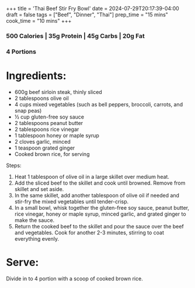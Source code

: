 +++
title = 'Thai Beef Stir Fry Bowl'
date = 2024-07-29T20:17:39-04:00
draft = false
tags = ["Beef", "Dinner", "Thai"]
prep_time = "15 mins"
cook_time = "10 mins"
+++

### 500 Calories | 35g Protein | 45g Carbs | 20g Fat
### 4 Portions

# Ingredients:
- 600g beef sirloin steak, thinly sliced
- 2 tablespoons olive oil
- 4 cups mixed vegetables (such as bell peppers, broccoli, carrots, and snap peas)
- ½ cup gluten-free soy sauce
- 2 tablespoons peanut butter
- 2 tablespoons rice vinegar
- 1 tablespoon honey or maple syrup
- 2 cloves garlic, minced
- 1 teaspoon grated ginger
- Cooked brown rice, for serving

Steps:
1. Heat 1 tablespoon of olive oil in a large skillet over medium heat.
2. Add the sliced beef to the skillet and cook until browned. Remove from skillet and set aside.
3. In the same skillet, add another tablespoon of olive oil if needed and stir-fry the mixed vegetables until tender-crisp.
4. In a small bowl, whisk together the gluten-free soy sauce, peanut butter, rice vinegar, honey or maple syrup, minced garlic, and grated ginger to make the sauce.
5. Return the cooked beef to the skillet and pour the sauce over the beef and vegetables. Cook for another 2-3 minutes, stirring to coat everything evenly.

# Serve:
Divide in to 4 portion with a scoop of cooked brown rice.
